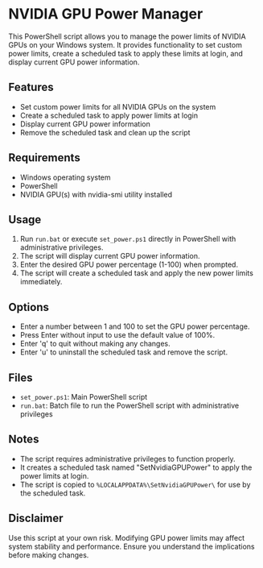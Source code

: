 # NVIDIA GPU Power Manager

This PowerShell script allows you to manage the power limits of NVIDIA GPUs on your Windows system. It provides functionality to set custom power limits, create a scheduled task to apply these limits at login, and display current GPU power information.

## Features

- Set custom power limits for all NVIDIA GPUs on the system
- Create a scheduled task to apply power limits at login
- Display current GPU power information
- Remove the scheduled task and clean up the script

## Requirements

- Windows operating system
- PowerShell
- NVIDIA GPU(s) with nvidia-smi utility installed

## Usage

1. Run `run.bat` or execute `set_power.ps1` directly in PowerShell with administrative privileges.
2. The script will display current GPU power information.
3. Enter the desired GPU power percentage (1-100) when prompted.
4. The script will create a scheduled task and apply the new power limits immediately.

## Options

- Enter a number between 1 and 100 to set the GPU power percentage.
- Press Enter without input to use the default value of 100%.
- Enter 'q' to quit without making any changes.
- Enter 'u' to uninstall the scheduled task and remove the script.

## Files

- `set_power.ps1`: Main PowerShell script
- `run.bat`: Batch file to run the PowerShell script with administrative privileges

## Notes

- The script requires administrative privileges to function properly.
- It creates a scheduled task named "SetNvidiaGPUPower" to apply the power limits at login.
- The script is copied to `%LOCALAPPDATA%\SetNvidiaGPUPower\` for use by the scheduled task.

## Disclaimer

Use this script at your own risk. Modifying GPU power limits may affect system stability and performance. Ensure you understand the implications before making changes.

